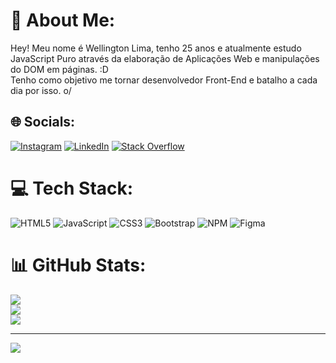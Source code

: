 # 💫 About Me:
Hey! Meu nome é Wellington Lima, tenho 25 anos e atualmente estudo JavaScript Puro através da elaboração de Aplicações Web e manipulações do DOM em páginas. :D <br>
Tenho como objetivo me tornar desenvolvedor Front-End e batalho a cada dia por isso. o/

## 🌐 Socials:
[![Instagram](https://img.shields.io/badge/Instagram-%23E4405F.svg?logo=Instagram&logoColor=white)](https://instagram.com/https://www.instagram.com/__wellingtonlima__/) [![LinkedIn](https://img.shields.io/badge/LinkedIn-%230077B5.svg?logo=linkedin&logoColor=white)](https://linkedin.com/in/https://www.linkedin.com/in/wellington-lima-710b37233/) [![Stack Overflow](https://img.shields.io/badge/-Stackoverflow-FE7A16?logo=stack-overflow&logoColor=white)](https://stackoverflow.com/users/https://stackoverflow.com/users/20635584/wellington-lima) 

# 💻 Tech Stack:
![HTML5](https://img.shields.io/badge/html5-%23E34F26.svg?style=for-the-badge&logo=html5&logoColor=white) ![JavaScript](https://img.shields.io/badge/javascript-%23323330.svg?style=for-the-badge&logo=javascript&logoColor=%23F7DF1E) ![CSS3](https://img.shields.io/badge/css3-%231572B6.svg?style=for-the-badge&logo=css3&logoColor=white) ![Bootstrap](https://img.shields.io/badge/bootstrap-%23563D7C.svg?style=for-the-badge&logo=bootstrap&logoColor=white) ![NPM](https://img.shields.io/badge/NPM-%23000000.svg?style=for-the-badge&logo=npm&logoColor=white) 	![Figma](https://img.shields.io/badge/figma-%23F24E1E.svg?style=for-the-badge&logo=figma&logoColor=white)
# 📊 GitHub Stats:
![](https://github-readme-stats.vercel.app/api?username=zWellingtonLima&theme=highcontrast&hide_border=false&include_all_commits=false&count_private=false)<br/>
![](https://github-readme-streak-stats.herokuapp.com/?user=zWellingtonLima&theme=highcontrast&hide_border=false)<br/>
![](https://github-readme-stats.vercel.app/api/top-langs/?username=zWellingtonLima&theme=highcontrast&hide_border=false&include_all_commits=false&count_private=false&layout=compact)

---
[![](https://visitcount.itsvg.in/api?id=zWellingtonLima&icon=0&color=0)](https://visitcount.itsvg.in)

<!-- Proudly created with GPRM ( https://gprm.itsvg.in ) -->
